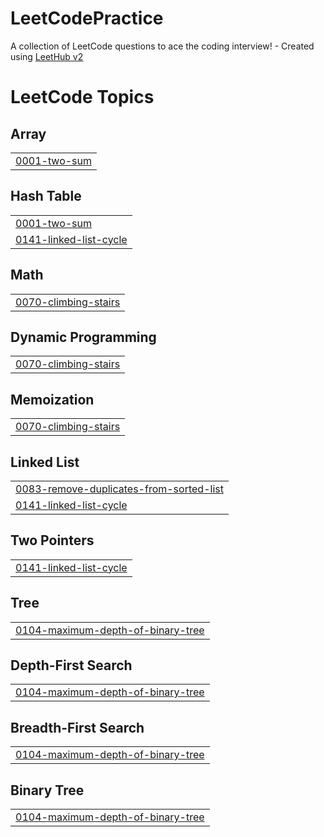 # LeetCodePractice
A collection of LeetCode questions to ace the coding interview! - Created using [LeetHub v2](https://github.com/arunbhardwaj/LeetHub-2.0)

<!---LeetCode Topics Start-->
# LeetCode Topics
## Array
|  |
| ------- |
| [0001-two-sum](https://github.com/lilianpadilla/LeetCodePractice/tree/master/0001-two-sum) |
## Hash Table
|  |
| ------- |
| [0001-two-sum](https://github.com/lilianpadilla/LeetCodePractice/tree/master/0001-two-sum) |
| [0141-linked-list-cycle](https://github.com/lilianpadilla/LeetCodePractice/tree/master/0141-linked-list-cycle) |
## Math
|  |
| ------- |
| [0070-climbing-stairs](https://github.com/lilianpadilla/LeetCodePractice/tree/master/0070-climbing-stairs) |
## Dynamic Programming
|  |
| ------- |
| [0070-climbing-stairs](https://github.com/lilianpadilla/LeetCodePractice/tree/master/0070-climbing-stairs) |
## Memoization
|  |
| ------- |
| [0070-climbing-stairs](https://github.com/lilianpadilla/LeetCodePractice/tree/master/0070-climbing-stairs) |
## Linked List
|  |
| ------- |
| [0083-remove-duplicates-from-sorted-list](https://github.com/lilianpadilla/LeetCodePractice/tree/master/0083-remove-duplicates-from-sorted-list) |
| [0141-linked-list-cycle](https://github.com/lilianpadilla/LeetCodePractice/tree/master/0141-linked-list-cycle) |
## Two Pointers
|  |
| ------- |
| [0141-linked-list-cycle](https://github.com/lilianpadilla/LeetCodePractice/tree/master/0141-linked-list-cycle) |
## Tree
|  |
| ------- |
| [0104-maximum-depth-of-binary-tree](https://github.com/lilianpadilla/LeetCodePractice/tree/master/0104-maximum-depth-of-binary-tree) |
## Depth-First Search
|  |
| ------- |
| [0104-maximum-depth-of-binary-tree](https://github.com/lilianpadilla/LeetCodePractice/tree/master/0104-maximum-depth-of-binary-tree) |
## Breadth-First Search
|  |
| ------- |
| [0104-maximum-depth-of-binary-tree](https://github.com/lilianpadilla/LeetCodePractice/tree/master/0104-maximum-depth-of-binary-tree) |
## Binary Tree
|  |
| ------- |
| [0104-maximum-depth-of-binary-tree](https://github.com/lilianpadilla/LeetCodePractice/tree/master/0104-maximum-depth-of-binary-tree) |
<!---LeetCode Topics End-->